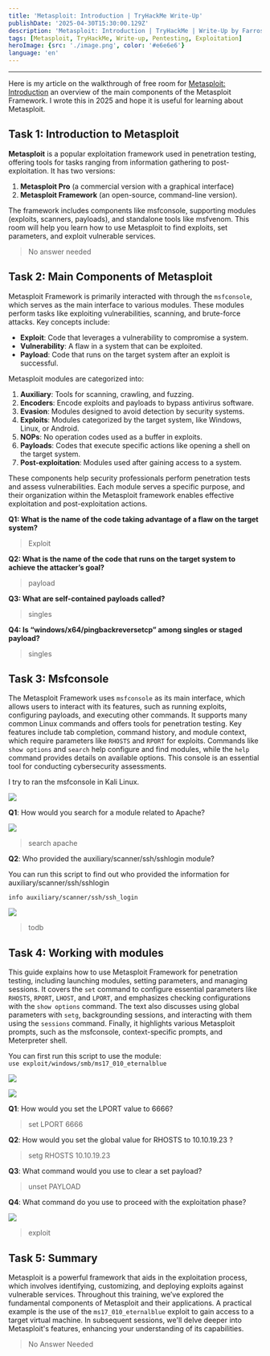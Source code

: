 ```yaml
---
title: 'Metasploit: Introduction | TryHackMe Write-Up'
publishDate: '2025-04-30T15:30:00.129Z'
description: 'Metasploit: Introduction | TryHackMe | Write-Up by FarrosFR.'
tags: [Metasploit, TryHackMe, Write-up, Pentesting, Exploitation]
heroImage: {src: './image.png', color: '#e6e6e6'}
language: 'en'
---
```

* * *

Here is my article on the walkthrough of free room for [Metasploit: Introduction](https://tryhackme.com/room/metasploitintro) an overview of the main components of the Metasploit Framework. I wrote this in 2025 and hope it is useful for learning about Metasploit.

## Task 1: Introduction to Metasploit

**Metasploit** is a popular exploitation framework used in penetration testing, offering tools for tasks ranging from information gathering to post-exploitation. It has two versions:

1.  **Metasploit Pro** (a commercial version with a graphical interface)
2.  **Metasploit Framework** (an open-source, command-line version).

The framework includes components like msfconsole, supporting modules (exploits, scanners, payloads), and standalone tools like msfvenom. This room will help you learn how to use Metasploit to find exploits, set parameters, and exploit vulnerable services.

> No answer needed

## Task 2: Main Components of Metasploit

Metasploit Framework is primarily interacted with through the `msfconsole`, which serves as the main interface to various modules. These modules perform tasks like exploiting vulnerabilities, scanning, and brute-force attacks. Key concepts include:

*   **Exploit**: Code that leverages a vulnerability to compromise a system.
*   **Vulnerability**: A flaw in a system that can be exploited.
*   **Payload**: Code that runs on the target system after an exploit is successful.

Metasploit modules are categorized into:

1.  **Auxiliary**: Tools for scanning, crawling, and fuzzing.
2.  **Encoders**: Encode exploits and payloads to bypass antivirus software.
3.  **Evasion**: Modules designed to avoid detection by security systems.
4.  **Exploits**: Modules categorized by the target system, like Windows, Linux, or Android.
5.  **NOPs**: No operation codes used as a buffer in exploits.
6.  **Payloads**: Codes that execute specific actions like opening a shell on the target system.
7.  **Post-exploitation**: Modules used after gaining access to a system.

These components help security professionals perform penetration tests and assess vulnerabilities. Each module serves a specific purpose, and their organization within the Metasploit framework enables effective exploitation and post-exploitation actions.

**Q1: What is the name of the code taking advantage of a flaw on the target system?**

> Exploit

**Q2: What is the name of the code that runs on the target system to achieve the attacker’s goal?**

> payload

**Q3: What are self-contained payloads called?**

> singles

**Q4: Is “windows/x64/pingbackreversetcp” among singles or staged payload?**

> singles

## Task 3: Msfconsole

The Metasploit Framework uses `msfconsole` as its main interface, which allows users to interact with its features, such as running exploits, configuring payloads, and executing other commands. It supports many common Linux commands and offers tools for penetration testing. Key features include tab completion, command history, and module context, which require parameters like `RHOSTS` and `RPORT` for exploits. Commands like `show options` and `search` help configure and find modules, while the `help` command provides details on available options. This console is an essential tool for conducting cybersecurity assessments.

I try to ran the msfconsole in Kali Linux.

![](https://cdn-images-1.medium.com/max/800/1*u9OiS4UQAbYoJcgGKb2SIQ.png)

**Q1**: How would you search for a module related to Apache?

![](https://cdn-images-1.medium.com/max/800/1*qVhKZ6n8mL4H05tXJUxz8w.png)

> search apache

**Q2**: Who provided the auxiliary/scanner/ssh/sshlogin module?

You can run this script to find out who provided the information for auxiliary/scanner/ssh/sshlogin

`info auxiliary/scanner/ssh/ssh_login`

![](https://cdn-images-1.medium.com/max/800/1*tnd0aCWKQJYg13qO3jpYdw.png)

> todb

## Task 4: Working with modules

This guide explains how to use Metasploit Framework for penetration testing, including launching modules, setting parameters, and managing sessions. It covers the `set` command to configure essential parameters like `RHOSTS`, `RPORT`, `LHOST`, and `LPORT`, and emphasizes checking configurations with the `show options` command. The text also discusses using global parameters with `setg`, backgrounding sessions, and interacting with them using the `sessions` command. Finally, it highlights various Metasploit prompts, such as the msfconsole, context-specific prompts, and Meterpreter shell.

You can first run this script to use the module:   
`use exploit/windows/smb/ms17_010_eternalblue`

![](https://cdn-images-1.medium.com/max/800/1*pEMQNeANyQTr2YlEvj0xhg.png)

![](https://cdn-images-1.medium.com/max/800/1*2Y7r_58CF2EC5763QUpQRA.png)

**Q1**: How would you set the LPORT value to 6666?

> set LPORT 6666

**Q2**: How would you set the global value for RHOSTS to 10.10.19.23 ?

> setg RHOSTS 10.10.19.23

**Q3**: What command would you use to clear a set payload?

> unset PAYLOAD

**Q4**: What command do you use to proceed with the exploitation phase?

![](https://cdn-images-1.medium.com/max/800/1*WKNmwX1VelSuooArrxgJiQ.png)

> exploit

## Task 5: Summary

Metasploit is a powerful framework that aids in the exploitation process, which involves identifying, customizing, and deploying exploits against vulnerable services. Throughout this training, we’ve explored the fundamental components of Metasploit and their applications. A practical example is the use of the `ms17_010_eternalblue` exploit to gain access to a target virtual machine. In subsequent sessions, we'll delve deeper into Metasploit's features, enhancing your understanding of its capabilities.

> No Answer Needed
